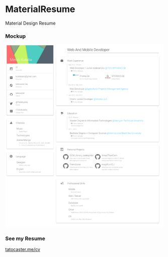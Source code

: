 # MaterialResume
Material Design Resume

### Mockup
![alt mockup](./mockup.png)

### See my Resume
[tatocaster.me/cv](https://tatocaster.me/cv)